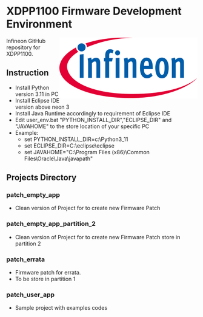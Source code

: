 # XDPP1100 Firmware Development Environment

<a href="https://www.infineon.com">
<img src="./assets/images/Logo.svg" align="right" alt="Infineon logo">
</a>

<p>Infineon GitHub repository for XDPP1100.</p>

## Instruction 
- Install Python version 3.11 in PC
- Install Eclipse IDE version above neon 3
- Install Java Runtime accordingly to requirement of Eclipse IDE
- Edit user_env.bat "PYTHON_INSTALL_DIR","ECLIPSE_DIR" and "JAVAHOME" to the store location of your specific PC
- Example: 
  - set PYTHON_INSTALL_DIR=c:\Python3_11
  - set ECLIPSE_DIR=C:\eclipse\eclipse
  - set JAVAHOME="C:\Program Files (x86)\Common Files\Oracle\Java\javapath"

## Projects Directory

### patch_empty_app
- Clean version of Project for to create new Firmware Patch

### patch_empty_app_partition_2
- Clean version of Project for to create new Firmware Patch store in partition 2

### patch_errata
- Firmware patch for errata.
- To be store in partition 1

### patch_user_app
- Sample project with examples codes  
